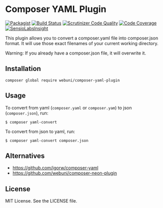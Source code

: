 Composer YAML Plugin
====================

[![Packagist](https://img.shields.io/packagist/v/webuni/composer-yaml-plugin.svg?style=flat-square)](https://packagist.org/packages/webuni/composer-yaml-plugin)
[![Build Status](https://travis-ci.org/webuni/composer-yaml-plugin.svg?branch=master)](https://travis-ci.org/webuni/composer-yaml-plugin)
[![Scrutinizer Code Quality](https://scrutinizer-ci.com/g/webuni/composer-yaml-plugin/badges/quality-score.png?b=master)](https://scrutinizer-ci.com/g/webuni/composer-yaml-plugin/?branch=master)
[![Code Coverage](https://scrutinizer-ci.com/g/webuni/composer-yaml-plugin/badges/coverage.png?b=master)](https://scrutinizer-ci.com/g/webuni/composer-yaml-plugin/?branch=master)
[![SensioLabsInsight](https://img.shields.io/sensiolabs/i/592c3803-ec6b-4685-b483-7c6bba0ec903.svg?style=flat-square)](https://insight.sensiolabs.com/projects/592c3803-ec6b-4685-b483-7c6bba0ec903)

This plugin allows you to convert a composer.yaml file into composer.json format.
It will use those exact filenames of your current working directory.

Warning: If you already have a composer.json file, it will overwrite it.

Installation
------------

    composer global require webuni/composer-yaml-plugin 

Usage
-----

To convert from yaml (`composer.yaml` or `composer.yam`) to json (`composer.json`), run:

    $ composer yaml-convert

To convert from json to yaml, run:

    $ composer yaml-convert composer.json

Alternatives
------------

- https://github.com/igorw/composer-yaml
- https://github.com/webuni/composer-neon-plugin

License
-------

MIT License. See the LICENSE file.
